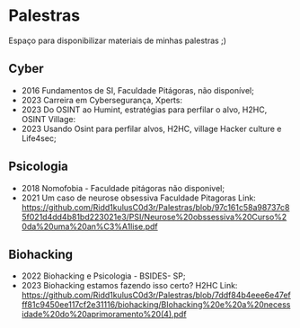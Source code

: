 # Palestras
Espaço para disponibilizar materiais de minhas palestras ;)

## Cyber
- 2016 Fundamentos de SI, Faculdade Pitágoras, não disponível;
- 2023 Carreira em Cybersegurança, Xperts:
- 2023 Do OSINT ao Humint, estratégias para perfilar o alvo, H2HC, OSINT Village:
- 2023 Usando Osint para perfilar alvos, H2HC, village Hacker culture e Life4sec;
  
## Psicologia
- 2018 Nomofobia - Faculdade pitágoras não disponivel;
- 2021 Um caso de neurose obsessiva Faculdade Pitagoras Link: https://github.com/Ridd1kulusC0d3r/Palestras/blob/97c161c58a98737c85f021d4dd4b81bd223021e3/PSI/Neurose%20obssessiva%20Curso%20da%20uma%20an%C3%A1lise.pdf

## Biohacking
- 2022 Biohacking e Psicologia - BSIDES- SP;
- 2023 Biohacking estamos fazendo isso certo? H2HC Link: https://github.com/Ridd1kulusC0d3r/Palestras/blob/7ddf84b4eee6e47efff81c9450ee117cf2e31116/biohacking/BIohacking%20e%20a%20necessidade%20do%20aprimoramento%20(4).pdf
